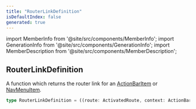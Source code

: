 ```yaml
---
title: "RouterLinkDefinition"
isDefaultIndex: false
generated: true
---
```

<!-- This file was generated from the Vendure source. Do not modify. Instead, re-run the "docs:build" script -->
import MemberInfo from '@site/src/components/MemberInfo';
import GenerationInfo from '@site/src/components/GenerationInfo';
import MemberDescription from '@site/src/components/MemberDescription';


## RouterLinkDefinition

<GenerationInfo sourceFile="packages/admin-ui/src/lib/core/src/providers/nav-builder/nav-builder-types.ts" sourceLine="154" packageName="@vendure/admin-ui" />

A function which returns the router link for an <a href='/reference/admin-ui-api/action-bar/action-bar-item#actionbaritem'>ActionBarItem</a> or <a href='/reference/admin-ui-api/nav-menu/nav-menu-item#navmenuitem'>NavMenuItem</a>.

```ts title="Signature"
type RouterLinkDefinition = ((route: ActivatedRoute, context: ActionBarContext) => any[]) | any[]
```
